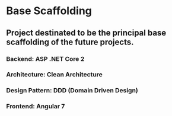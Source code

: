 # Base Scaffolding
## Project destinated to be the principal base scaffolding of the future projects. 
### Backend: ASP .NET Core 2
### Architecture: Clean Architecture
### Design Pattern: DDD (Domain Driven Design)
### Frontend: Angular 7
